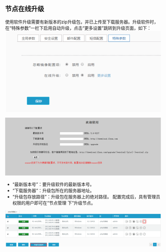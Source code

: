 ## 节点在线升级

使用软件升级需要有新版本的zip升级包，并已上传至下载服务器。升级软件时，在“特殊参数”一栏下启用自动升级，点击“更多设置”跳转到升级页面，如下：  
![](/assets/V6.120913.png)

![](/assets/V6.121049.png)

* “最新版本号”：要升级软件的最新版本号。
* “下载服务器“：升级包所在的服务器地址。
* “升级包存放路径”：升级包在服务器上的绝对路径。
  配置完成后，具有管理员权限的用户即可在“节点管理 下”升级节点。

![](/assets/V6.121283.png)



